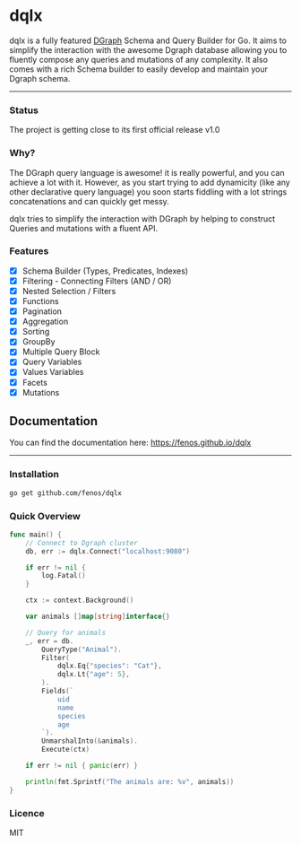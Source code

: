 # dqlx

dqlx is a fully featured [DGraph](https://github.com/dgraph-io/dgraph) Schema and Query Builder for Go.
It aims to simplify the interaction with the awesome Dgraph database allowing you to fluently compose any queries and mutations of any complexity. It also comes with a rich Schema builder to easily develop and maintain your Dgraph schema.

---

### Status
The project is getting close to its first official release v1.0

### Why?
The DGraph query language is awesome! it is really powerful, and you can achieve a lot with it.
However, as you start trying to add dynamicity (like any other declarative query language) you soon starts
fiddling with a lot strings concatenations and can quickly get messy.

dqlx tries to simplify the interaction with DGraph by helping to construct Queries and mutations with a fluent API.

### Features

- [x] Schema Builder (Types, Predicates, Indexes)
- [x] Filtering - Connecting Filters (AND / OR)
- [x] Nested Selection / Filters
- [x] Functions
- [x] Pagination
- [x] Aggregation
- [x] Sorting
- [x] GroupBy
- [x] Multiple Query Block
- [x] Query Variables
- [x] Values Variables
- [x] Facets
- [x] Mutations

## Documentation

You can find the documentation here: https://fenos.github.io/dqlx

---

### Installation
```bash
go get github.com/fenos/dqlx
```

### Quick Overview

```go
func main() {
    // Connect to Dgraph cluster
    db, err := dqlx.Connect("localhost:9080")

    if err != nil {
        log.Fatal()
    }

    ctx := context.Background()

    var animals []map[string]interface{}

    // Query for animals
    _, err = db.
        QueryType("Animal").
        Filter(
            dqlx.Eq{"species": "Cat"},
            dqlx.Lt{"age": 5},
        ).
        Fields(`
            uid
            name
            species
            age
        `).
        UnmarshalInto(&animals).
        Execute(ctx)

    if err != nil { panic(err) }

    println(fmt.Sprintf("The animals are: %v", animals))
}
```

### Licence
MIT
